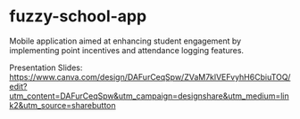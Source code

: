 # fuzzy-school-app
Mobile application aimed at enhancing student engagement by implementing point incentives and attendance logging features.

Presentation Slides: https://www.canva.com/design/DAFurCeqSpw/ZVaM7klVEFvyhH6CbiuTOQ/edit?utm_content=DAFurCeqSpw&utm_campaign=designshare&utm_medium=link2&utm_source=sharebutton
